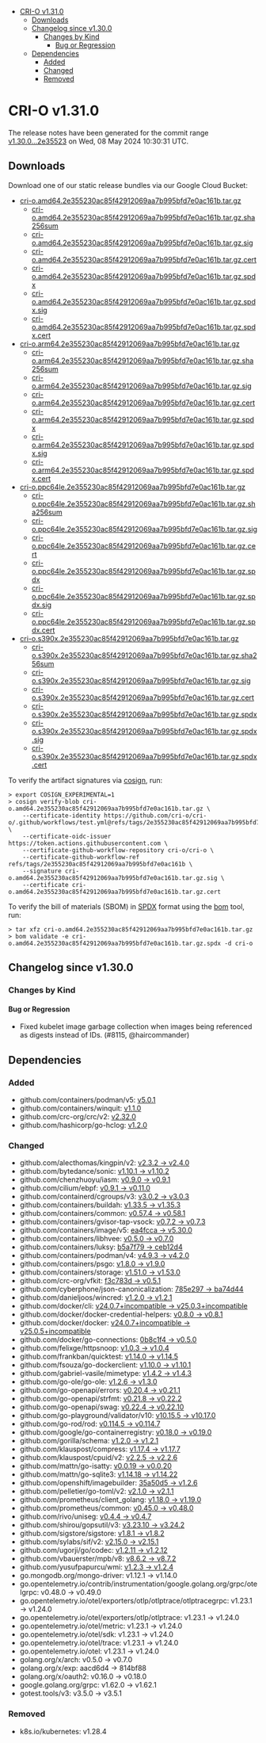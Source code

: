 - [CRI-O v1.31.0](#cri-o-v1310)
  - [Downloads](#downloads)
  - [Changelog since v1.30.0](#changelog-since-v1300)
    - [Changes by Kind](#changes-by-kind)
      - [Bug or Regression](#bug-or-regression)
  - [Dependencies](#dependencies)
    - [Added](#added)
    - [Changed](#changed)
    - [Removed](#removed)

# CRI-O v1.31.0

The release notes have been generated for the commit range
[v1.30.0...2e35523](https://github.com/cri-o/cri-o/compare/v1.30.0...v1.31.0) on Wed, 08 May 2024 10:30:31 UTC.

## Downloads

Download one of our static release bundles via our Google Cloud Bucket:

- [cri-o.amd64.2e355230ac85f42912069aa7b995bfd7e0ac161b.tar.gz](https://storage.googleapis.com/cri-o/artifacts/cri-o.amd64.2e355230ac85f42912069aa7b995bfd7e0ac161b.tar.gz)
  - [cri-o.amd64.2e355230ac85f42912069aa7b995bfd7e0ac161b.tar.gz.sha256sum](https://storage.googleapis.com/cri-o/artifacts/cri-o.amd64.2e355230ac85f42912069aa7b995bfd7e0ac161b.tar.gz.sha256sum)
  - [cri-o.amd64.2e355230ac85f42912069aa7b995bfd7e0ac161b.tar.gz.sig](https://storage.googleapis.com/cri-o/artifacts/cri-o.amd64.2e355230ac85f42912069aa7b995bfd7e0ac161b.tar.gz.sig)
  - [cri-o.amd64.2e355230ac85f42912069aa7b995bfd7e0ac161b.tar.gz.cert](https://storage.googleapis.com/cri-o/artifacts/cri-o.amd64.2e355230ac85f42912069aa7b995bfd7e0ac161b.tar.gz.cert)
  - [cri-o.amd64.2e355230ac85f42912069aa7b995bfd7e0ac161b.tar.gz.spdx](https://storage.googleapis.com/cri-o/artifacts/cri-o.amd64.2e355230ac85f42912069aa7b995bfd7e0ac161b.tar.gz.spdx)
  - [cri-o.amd64.2e355230ac85f42912069aa7b995bfd7e0ac161b.tar.gz.spdx.sig](https://storage.googleapis.com/cri-o/artifacts/cri-o.amd64.2e355230ac85f42912069aa7b995bfd7e0ac161b.tar.gz.spdx.sig)
  - [cri-o.amd64.2e355230ac85f42912069aa7b995bfd7e0ac161b.tar.gz.spdx.cert](https://storage.googleapis.com/cri-o/artifacts/cri-o.amd64.2e355230ac85f42912069aa7b995bfd7e0ac161b.tar.gz.spdx.cert)
- [cri-o.arm64.2e355230ac85f42912069aa7b995bfd7e0ac161b.tar.gz](https://storage.googleapis.com/cri-o/artifacts/cri-o.arm64.2e355230ac85f42912069aa7b995bfd7e0ac161b.tar.gz)
  - [cri-o.arm64.2e355230ac85f42912069aa7b995bfd7e0ac161b.tar.gz.sha256sum](https://storage.googleapis.com/cri-o/artifacts/cri-o.arm64.2e355230ac85f42912069aa7b995bfd7e0ac161b.tar.gz.sha256sum)
  - [cri-o.arm64.2e355230ac85f42912069aa7b995bfd7e0ac161b.tar.gz.sig](https://storage.googleapis.com/cri-o/artifacts/cri-o.arm64.2e355230ac85f42912069aa7b995bfd7e0ac161b.tar.gz.sig)
  - [cri-o.arm64.2e355230ac85f42912069aa7b995bfd7e0ac161b.tar.gz.cert](https://storage.googleapis.com/cri-o/artifacts/cri-o.arm64.2e355230ac85f42912069aa7b995bfd7e0ac161b.tar.gz.cert)
  - [cri-o.arm64.2e355230ac85f42912069aa7b995bfd7e0ac161b.tar.gz.spdx](https://storage.googleapis.com/cri-o/artifacts/cri-o.arm64.2e355230ac85f42912069aa7b995bfd7e0ac161b.tar.gz.spdx)
  - [cri-o.arm64.2e355230ac85f42912069aa7b995bfd7e0ac161b.tar.gz.spdx.sig](https://storage.googleapis.com/cri-o/artifacts/cri-o.arm64.2e355230ac85f42912069aa7b995bfd7e0ac161b.tar.gz.spdx.sig)
  - [cri-o.arm64.2e355230ac85f42912069aa7b995bfd7e0ac161b.tar.gz.spdx.cert](https://storage.googleapis.com/cri-o/artifacts/cri-o.arm64.2e355230ac85f42912069aa7b995bfd7e0ac161b.tar.gz.spdx.cert)
- [cri-o.ppc64le.2e355230ac85f42912069aa7b995bfd7e0ac161b.tar.gz](https://storage.googleapis.com/cri-o/artifacts/cri-o.ppc64le.2e355230ac85f42912069aa7b995bfd7e0ac161b.tar.gz)
  - [cri-o.ppc64le.2e355230ac85f42912069aa7b995bfd7e0ac161b.tar.gz.sha256sum](https://storage.googleapis.com/cri-o/artifacts/cri-o.ppc64le.2e355230ac85f42912069aa7b995bfd7e0ac161b.tar.gz.sha256sum)
  - [cri-o.ppc64le.2e355230ac85f42912069aa7b995bfd7e0ac161b.tar.gz.sig](https://storage.googleapis.com/cri-o/artifacts/cri-o.ppc64le.2e355230ac85f42912069aa7b995bfd7e0ac161b.tar.gz.sig)
  - [cri-o.ppc64le.2e355230ac85f42912069aa7b995bfd7e0ac161b.tar.gz.cert](https://storage.googleapis.com/cri-o/artifacts/cri-o.ppc64le.2e355230ac85f42912069aa7b995bfd7e0ac161b.tar.gz.cert)
  - [cri-o.ppc64le.2e355230ac85f42912069aa7b995bfd7e0ac161b.tar.gz.spdx](https://storage.googleapis.com/cri-o/artifacts/cri-o.ppc64le.2e355230ac85f42912069aa7b995bfd7e0ac161b.tar.gz.spdx)
  - [cri-o.ppc64le.2e355230ac85f42912069aa7b995bfd7e0ac161b.tar.gz.spdx.sig](https://storage.googleapis.com/cri-o/artifacts/cri-o.ppc64le.2e355230ac85f42912069aa7b995bfd7e0ac161b.tar.gz.spdx.sig)
  - [cri-o.ppc64le.2e355230ac85f42912069aa7b995bfd7e0ac161b.tar.gz.spdx.cert](https://storage.googleapis.com/cri-o/artifacts/cri-o.ppc64le.2e355230ac85f42912069aa7b995bfd7e0ac161b.tar.gz.spdx.cert)
- [cri-o.s390x.2e355230ac85f42912069aa7b995bfd7e0ac161b.tar.gz](https://storage.googleapis.com/cri-o/artifacts/cri-o.s390x.2e355230ac85f42912069aa7b995bfd7e0ac161b.tar.gz)
  - [cri-o.s390x.2e355230ac85f42912069aa7b995bfd7e0ac161b.tar.gz.sha256sum](https://storage.googleapis.com/cri-o/artifacts/cri-o.s390x.2e355230ac85f42912069aa7b995bfd7e0ac161b.tar.gz.sha256sum)
  - [cri-o.s390x.2e355230ac85f42912069aa7b995bfd7e0ac161b.tar.gz.sig](https://storage.googleapis.com/cri-o/artifacts/cri-o.s390x.2e355230ac85f42912069aa7b995bfd7e0ac161b.tar.gz.sig)
  - [cri-o.s390x.2e355230ac85f42912069aa7b995bfd7e0ac161b.tar.gz.cert](https://storage.googleapis.com/cri-o/artifacts/cri-o.s390x.2e355230ac85f42912069aa7b995bfd7e0ac161b.tar.gz.cert)
  - [cri-o.s390x.2e355230ac85f42912069aa7b995bfd7e0ac161b.tar.gz.spdx](https://storage.googleapis.com/cri-o/artifacts/cri-o.s390x.2e355230ac85f42912069aa7b995bfd7e0ac161b.tar.gz.spdx)
  - [cri-o.s390x.2e355230ac85f42912069aa7b995bfd7e0ac161b.tar.gz.spdx.sig](https://storage.googleapis.com/cri-o/artifacts/cri-o.s390x.2e355230ac85f42912069aa7b995bfd7e0ac161b.tar.gz.spdx.sig)
  - [cri-o.s390x.2e355230ac85f42912069aa7b995bfd7e0ac161b.tar.gz.spdx.cert](https://storage.googleapis.com/cri-o/artifacts/cri-o.s390x.2e355230ac85f42912069aa7b995bfd7e0ac161b.tar.gz.spdx.cert)

To verify the artifact signatures via [cosign](https://github.com/sigstore/cosign), run:

```console
> export COSIGN_EXPERIMENTAL=1
> cosign verify-blob cri-o.amd64.2e355230ac85f42912069aa7b995bfd7e0ac161b.tar.gz \
    --certificate-identity https://github.com/cri-o/cri-o/.github/workflows/test.yml@refs/tags/2e355230ac85f42912069aa7b995bfd7e0ac161b \
    --certificate-oidc-issuer https://token.actions.githubusercontent.com \
    --certificate-github-workflow-repository cri-o/cri-o \
    --certificate-github-workflow-ref refs/tags/2e355230ac85f42912069aa7b995bfd7e0ac161b \
    --signature cri-o.amd64.2e355230ac85f42912069aa7b995bfd7e0ac161b.tar.gz.sig \
    --certificate cri-o.amd64.2e355230ac85f42912069aa7b995bfd7e0ac161b.tar.gz.cert
```

To verify the bill of materials (SBOM) in [SPDX](https://spdx.org) format using the [bom](https://sigs.k8s.io/bom) tool, run:

```console
> tar xfz cri-o.amd64.2e355230ac85f42912069aa7b995bfd7e0ac161b.tar.gz
> bom validate -e cri-o.amd64.2e355230ac85f42912069aa7b995bfd7e0ac161b.tar.gz.spdx -d cri-o
```

## Changelog since v1.30.0

### Changes by Kind

#### Bug or Regression
 - Fixed kubelet image garbage collection when images being referenced as digests instead of IDs. (#8115, @haircommander)

## Dependencies

### Added
- github.com/containers/podman/v5: [v5.0.1](https://github.com/containers/podman/tree/v5.0.1)
- github.com/containers/winquit: [v1.1.0](https://github.com/containers/winquit/tree/v1.1.0)
- github.com/crc-org/crc/v2: [v2.32.0](https://github.com/crc-org/crc/tree/v2.32.0)
- github.com/hashicorp/go-hclog: [v1.2.0](https://github.com/hashicorp/go-hclog/tree/v1.2.0)

### Changed
- github.com/alecthomas/kingpin/v2: [v2.3.2 → v2.4.0](https://github.com/alecthomas/kingpin/compare/v2.3.2...v2.4.0)
- github.com/bytedance/sonic: [v1.10.1 → v1.10.2](https://github.com/bytedance/sonic/compare/v1.10.1...v1.10.2)
- github.com/chenzhuoyu/iasm: [v0.9.0 → v0.9.1](https://github.com/chenzhuoyu/iasm/compare/v0.9.0...v0.9.1)
- github.com/cilium/ebpf: [v0.9.1 → v0.11.0](https://github.com/cilium/ebpf/compare/v0.9.1...v0.11.0)
- github.com/containerd/cgroups/v3: [v3.0.2 → v3.0.3](https://github.com/containerd/cgroups/compare/v3.0.2...v3.0.3)
- github.com/containers/buildah: [v1.33.5 → v1.35.3](https://github.com/containers/buildah/compare/v1.33.5...v1.35.3)
- github.com/containers/common: [v0.57.4 → v0.58.1](https://github.com/containers/common/compare/v0.57.4...v0.58.1)
- github.com/containers/gvisor-tap-vsock: [v0.7.2 → v0.7.3](https://github.com/containers/gvisor-tap-vsock/compare/v0.7.2...v0.7.3)
- github.com/containers/image/v5: [ea4fcca → v5.30.0](https://github.com/containers/image/compare/ea4fcca...v5.30.0)
- github.com/containers/libhvee: [v0.5.0 → v0.7.0](https://github.com/containers/libhvee/compare/v0.5.0...v0.7.0)
- github.com/containers/luksy: [b5a7f79 → ceb12d4](https://github.com/containers/luksy/compare/b5a7f79...ceb12d4)
- github.com/containers/podman/v4: [v4.9.3 → v4.2.0](https://github.com/containers/podman/compare/v4.9.3...v4.2.0)
- github.com/containers/psgo: [v1.8.0 → v1.9.0](https://github.com/containers/psgo/compare/v1.8.0...v1.9.0)
- github.com/containers/storage: [v1.51.0 → v1.53.0](https://github.com/containers/storage/compare/v1.51.0...v1.53.0)
- github.com/crc-org/vfkit: [f3c783d → v0.5.1](https://github.com/crc-org/vfkit/compare/f3c783d...v0.5.1)
- github.com/cyberphone/json-canonicalization: [785e297 → ba74d44](https://github.com/cyberphone/json-canonicalization/compare/785e297...ba74d44)
- github.com/danieljoos/wincred: [v1.2.0 → v1.2.1](https://github.com/danieljoos/wincred/compare/v1.2.0...v1.2.1)
- github.com/docker/cli: [v24.0.7+incompatible → v25.0.3+incompatible](https://github.com/docker/cli/compare/v24.0.7...v25.0.3)
- github.com/docker/docker-credential-helpers: [v0.8.0 → v0.8.1](https://github.com/docker/docker-credential-helpers/compare/v0.8.0...v0.8.1)
- github.com/docker/docker: [v24.0.7+incompatible → v25.0.5+incompatible](https://github.com/docker/docker/compare/v24.0.7...v25.0.5)
- github.com/docker/go-connections: [0b8c1f4 → v0.5.0](https://github.com/docker/go-connections/compare/0b8c1f4...v0.5.0)
- github.com/felixge/httpsnoop: [v1.0.3 → v1.0.4](https://github.com/felixge/httpsnoop/compare/v1.0.3...v1.0.4)
- github.com/frankban/quicktest: [v1.14.0 → v1.14.5](https://github.com/frankban/quicktest/compare/v1.14.0...v1.14.5)
- github.com/fsouza/go-dockerclient: [v1.10.0 → v1.10.1](https://github.com/fsouza/go-dockerclient/compare/v1.10.0...v1.10.1)
- github.com/gabriel-vasile/mimetype: [v1.4.2 → v1.4.3](https://github.com/gabriel-vasile/mimetype/compare/v1.4.2...v1.4.3)
- github.com/go-ole/go-ole: [v1.2.6 → v1.3.0](https://github.com/go-ole/go-ole/compare/v1.2.6...v1.3.0)
- github.com/go-openapi/errors: [v0.20.4 → v0.21.1](https://github.com/go-openapi/errors/compare/v0.20.4...v0.21.1)
- github.com/go-openapi/strfmt: [v0.21.8 → v0.22.2](https://github.com/go-openapi/strfmt/compare/v0.21.8...v0.22.2)
- github.com/go-openapi/swag: [v0.22.4 → v0.22.10](https://github.com/go-openapi/swag/compare/v0.22.4...v0.22.10)
- github.com/go-playground/validator/v10: [v10.15.5 → v10.17.0](https://github.com/go-playground/validator/compare/v10.15.5...v10.17.0)
- github.com/go-rod/rod: [v0.114.5 → v0.114.7](https://github.com/go-rod/rod/compare/v0.114.5...v0.114.7)
- github.com/google/go-containerregistry: [v0.18.0 → v0.19.0](https://github.com/google/go-containerregistry/compare/v0.18.0...v0.19.0)
- github.com/gorilla/schema: [v1.2.0 → v1.2.1](https://github.com/gorilla/schema/compare/v1.2.0...v1.2.1)
- github.com/klauspost/compress: [v1.17.4 → v1.17.7](https://github.com/klauspost/compress/compare/v1.17.4...v1.17.7)
- github.com/klauspost/cpuid/v2: [v2.2.5 → v2.2.6](https://github.com/klauspost/cpuid/compare/v2.2.5...v2.2.6)
- github.com/mattn/go-isatty: [v0.0.19 → v0.0.20](https://github.com/mattn/go-isatty/compare/v0.0.19...v0.0.20)
- github.com/mattn/go-sqlite3: [v1.14.18 → v1.14.22](https://github.com/mattn/go-sqlite3/compare/v1.14.18...v1.14.22)
- github.com/openshift/imagebuilder: [35a50d5 → v1.2.6](https://github.com/openshift/imagebuilder/compare/35a50d5...v1.2.6)
- github.com/pelletier/go-toml/v2: [v2.1.0 → v2.1.1](https://github.com/pelletier/go-toml/compare/v2.1.0...v2.1.1)
- github.com/prometheus/client_golang: [v1.18.0 → v1.19.0](https://github.com/prometheus/client_golang/compare/v1.18.0...v1.19.0)
- github.com/prometheus/common: [v0.45.0 → v0.48.0](https://github.com/prometheus/common/compare/v0.45.0...v0.48.0)
- github.com/rivo/uniseg: [v0.4.4 → v0.4.7](https://github.com/rivo/uniseg/compare/v0.4.4...v0.4.7)
- github.com/shirou/gopsutil/v3: [v3.23.10 → v3.24.2](https://github.com/shirou/gopsutil/compare/v3.23.10...v3.24.2)
- github.com/sigstore/sigstore: [v1.8.1 → v1.8.2](https://github.com/sigstore/sigstore/compare/v1.8.1...v1.8.2)
- github.com/sylabs/sif/v2: [v2.15.0 → v2.15.1](https://github.com/sylabs/sif/compare/v2.15.0...v2.15.1)
- github.com/ugorji/go/codec: [v1.2.11 → v1.2.12](https://github.com/ugorji/go/compare/codec/v1.2.11...codec/v1.2.12)
- github.com/vbauerster/mpb/v8: [v8.6.2 → v8.7.2](https://github.com/vbauerster/mpb/compare/v8.6.2...v8.7.2)
- github.com/yusufpapurcu/wmi: [v1.2.3 → v1.2.4](https://github.com/yusufpapurcu/wmi/compare/v1.2.3...v1.2.4)
- go.mongodb.org/mongo-driver: v1.12.1 → v1.14.0
- go.opentelemetry.io/contrib/instrumentation/google.golang.org/grpc/otelgrpc: v0.48.0 → v0.49.0
- go.opentelemetry.io/otel/exporters/otlp/otlptrace/otlptracegrpc: v1.23.1 → v1.24.0
- go.opentelemetry.io/otel/exporters/otlp/otlptrace: v1.23.1 → v1.24.0
- go.opentelemetry.io/otel/metric: v1.23.1 → v1.24.0
- go.opentelemetry.io/otel/sdk: v1.23.1 → v1.24.0
- go.opentelemetry.io/otel/trace: v1.23.1 → v1.24.0
- go.opentelemetry.io/otel: v1.23.1 → v1.24.0
- golang.org/x/arch: v0.5.0 → v0.7.0
- golang.org/x/exp: aacd6d4 → 814bf88
- golang.org/x/oauth2: v0.16.0 → v0.18.0
- google.golang.org/grpc: v1.62.0 → v1.62.1
- gotest.tools/v3: v3.5.0 → v3.5.1

### Removed
- k8s.io/kubernetes: v1.28.4
